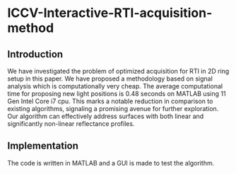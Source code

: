 # ICCV-Interactive-RTI-acquisition-method

## Introduction
We have investigated the problem of optimized acquisition
for RTI in 2D ring setup in this paper. We have
proposed a methodology based on signal analysis which
is computationally very cheap. The average computational
time for proposing new light positions is 0.48 seconds on
MATLAB using 11 Gen Intel Core i7 cpu. This marks a
notable reduction in comparison to existing algorithms, signaling
a promising avenue for further exploration. Our algorithm
can effectively address surfaces with both linear and
significantly non-linear reflectance profiles.

## Implementation
The code is written in MATLAB and a GUI is made to test the algorithm.
